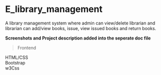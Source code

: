 # E_library_management

A library management system where admin can view/delete librarian and librarian can add/view books, issue, view issued books and return books.


**Screenshots and Project description added into the seperate doc file**
>Frontend 

HTML/CSS <br/>
Bootstrap <br/>
w3Css

